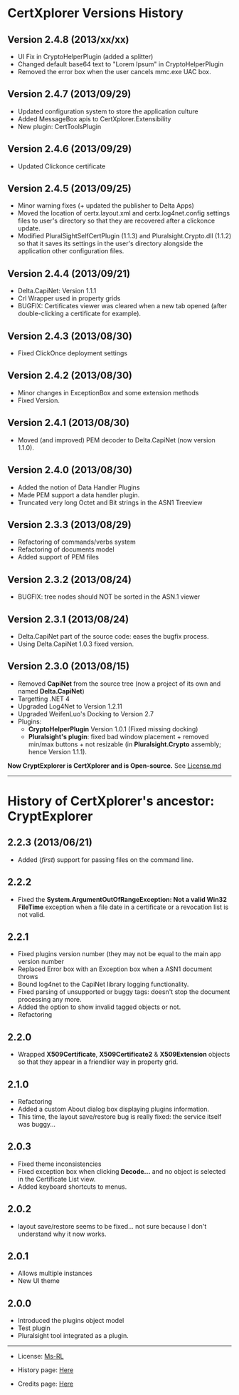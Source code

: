 CertXplorer Versions History
============================

Version 2.4.8 (2013/xx/xx)
--------------------------
* UI Fix in CryptoHelperPlugin (added a splitter)
* Changed default base64 text to "Lorem Ipsum" in CryptoHelperPlugin
* Removed the error box when the user cancels mmc.exe UAC box.

Version 2.4.7 (2013/09/29)
--------------------------
* Updated configuration system to store the application culture
* Added MessageBox apis to CertXplorer.Extensibility
* New plugin: CertToolsPlugin

Version 2.4.6 (2013/09/29)
--------------------------
* Updated Clickonce certificate

Version 2.4.5 (2013/09/25)
--------------------------
* Minor warning fixes (+ updated the publisher to Delta Apps)
* Moved the location of certx.layout.xml and certx.log4net.config settings files to user's directory so that 
  they are recovered after a clickonce update.
* Modified PluralSightSelfCertPlugin (1.1.3) and Pluralsight.Crypto.dll (1.1.2) so that it saves its settings in the user's directory alongside the
  application other configuration files.

Version 2.4.4 (2013/09/21)
--------------------------
* Delta.CapiNet: Version 1.1.1
* Crl Wrapper used in property grids
* BUGFIX: Certificates viewer was cleared when a new tab opened (after double-clicking a certificate for example).

Version 2.4.3 (2013/08/30)
--------------------------
* Fixed ClickOnce deployment settings

Version 2.4.2 (2013/08/30)
--------------------------
* Minor changes in ExceptionBox and some extension methods
* Fixed Version.

Version 2.4.1 (2013/08/30)
--------------------------
* Moved (and improved) PEM decoder to Delta.CapiNet (now version 1.1.0).

Version 2.4.0 (2013/08/30)
--------------------------
* Added the notion of Data Handler Plugins
* Made PEM support a data handler plugin.
* Truncated very long Octet and Bit strings in the ASN1 Treeview

Version 2.3.3 (2013/08/29)
--------------------------
* Refactoring of commands/verbs system
* Refactoring of documents model
* Added support of PEM files

Version 2.3.2 (2013/08/24)
--------------------------
* BUGFIX: tree nodes should NOT be sorted in the ASN.1 viewer

Version 2.3.1 (2013/08/24)
--------------------------
* Delta.CapiNet part of the source code: eases the bugfix process.
* Using Delta.CapiNet 1.0.3 fixed version.

Version 2.3.0 (2013/08/15)
--------------------------
* Removed **CapiNet** from the source tree (now a project of its own and named **Delta.CapiNet**)
* Targetting .NET 4
* Upgraded Log4Net to Version 1.2.11
* Upgraded WeifenLuo's Docking to Version 2.7
* Plugins: 
	* **CryptoHelperPlugin** Version 1.0.1 (Fixed missing docking)
	* **Pluralsight's plugin**: fixed bad window placement + removed min/max buttons + not resizable (in **Pluralsight.Crypto** assembly; hence Version 1.1.1). 

**Now CryptExplorer is CertXplorer and is Open-source.** See [License.md](./License.md)

-----------------------------------------------------------------------------------------

History of CertXplorer's ancestor: CryptExplorer
================================================

2.2.3 (2013/06/21)
------------------
* Added (_first_) support for passing files on the command line.

2.2.2
-----
* Fixed the **System.ArgumentOutOfRangeException: Not a valid Win32 FileTime** exception when a file date in a certificate or a revocation list is not valid.

2.2.1
-----
* Fixed plugins version number (they may not be equal to the main app version number
* Replaced Error box with an Exception box when a ASN1 document throws
* Bound log4net to the CapiNet library logging functionality.
* Fixed parsing of unsupported or buggy tags: doesn't stop the document processing any more.
* Added the option to show invalid tagged objects or not.
* Refactoring

2.2.0
-----
* Wrapped **X509Certificate**, **X509Certificate2** & **X509Extension** objects so that they appear in a friendlier way in property grid. 

2.1.0
-----
* Refactoring
* Added a custom About dialog box displaying plugins information.
* This time, the layout save/restore bug is really fixed: the service itself was buggy...  

2.0.3
-----
* Fixed theme inconsistencies
* Fixed exception box when clicking **Decode...** and no object is selected in the Certificate List view.
* Added keyboard shortcuts to menus.

2.0.2
-----
* layout save/restore seems to be fixed... not sure because I don't understand why it now works.

2.0.1
-----
* Allows multiple instances
* New UI theme

2.0.0
-----
* Introduced the plugins object model
* Test plugin
* Pluralsight tool integrated as a plugin.

-----------------------------------------------------------------------------------------
* License: [Ms-RL][msrl]
* History page: [Here][history]
* Credits page: [Here][credits]

  [msrl]: License.md "MS-RL License"
  [history]: History.md "History"
  [credits]: Credits.md "Credits"